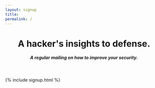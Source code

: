 ```yaml
---
layout: signup
title: 
permalink: /
---
```


# <center>A hacker's insights to defense.</center>
##### <center>A regular mailing on how to improve your security.</center>
<br />

{% include signup.html %}
